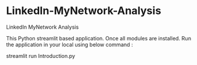 # LinkedIn-MyNetwork-Analysis
LinkedIn MyNetwork Analysis

This Python streamlit based application. Once all modules are installed. Run the application in your local using below command :<br>

streamlit run Introduction.py
